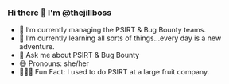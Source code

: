 ### Hi there 👋 I'm @thejillboss


- 🔭 I’m currently managing the PSIRT & Bug Bounty teams.
- 🌱 I’m currently learning all sorts of things...every day is a new adventure.
- 💬 Ask me about PSIRT & Bug Bounty
- 😄 Pronouns: she/her
- 👩🏼‍💻 Fun Fact: I used to do PSIRT at a large fruit company.
